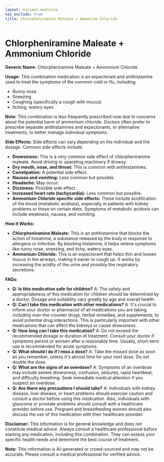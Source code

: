 ```yaml
---
layout: minimal-medicine
nav_exclude: true
title: Chlorpheniramine Maleate + Ammonium Chloride
---
```


# Chlorpheniramine Maleate + Ammonium Chloride

**Generic Name:** Chlorpheniramine Maleate + Ammonium Chloride

**Usage:**  This combination medication is an expectorant and antihistamine used to treat the symptoms of the common cold or flu, including:

* Runny nose
* Sneezing
* Coughing (specifically a cough with mucus)
* Itching, watery eyes

**Note:**  This combination is less frequently prescribed now due to concerns about the potential harm of ammonium chloride.  Doctors often prefer to prescribe separate antihistamines and expectorants, or alternative treatments, to better manage individual symptoms.

**Side Effects:**  Side effects can vary depending on the individual and the dosage.  Common side effects include:

* **Drowsiness:** This is a very common side effect of chlorpheniramine maleate.  Avoid driving or operating machinery if drowsy.
* **Dry mouth, nose, and throat:** This is common with antihistamines.
* **Constipation:**  A potential side effect.
* **Nausea and vomiting:** Less common but possible.
* **Headache:**  May occur.
* **Dizziness:** Possible side effect.
* **Increased heart rate (tachycardia):**  Less common but possible.
* **Ammonium Chloride specific side effects:**  These include  acidification of the blood (metabolic acidosis), especially in patients with kidney problems or those on certain diets.  Symptoms of metabolic acidosis can include weakness, nausea, and vomiting.

**How it Works:**

* **Chlorpheniramine Maleate:** This is an antihistamine that blocks the action of histamine, a substance released by the body in response to allergens or infection. By blocking histamine, it helps relieve symptoms like runny nose, sneezing, and itchy, watery eyes.
* **Ammonium Chloride:** This is an expectorant that helps thin and loosen mucus in the airways, making it easier to cough up.  It works by increasing the acidity of the urine and possibly the respiratory secretions.

**FAQs:**

* **Q: Is this medication safe for children?** A:  The safety and appropriateness of this medication for children should be determined by a doctor.  Dosage and suitability vary greatly by age and overall health.
* **Q: Can I take this medication with other medications?** A:  It's crucial to inform your doctor or pharmacist of all medications you are taking, including over-the-counter drugs, herbal remedies, and supplements, to avoid potential drug interactions.  This is particularly important with other medications that can affect the kidneys or cause drowsiness.
* **Q: How long can I take this medication?** A:  Do not exceed the recommended dosage or duration of treatment. Consult your doctor if symptoms persist or worsen after a reasonable time.  Usually, short-term use is recommended for acute symptoms.
* **Q: What should I do if I miss a dose?** A:  Take the missed dose as soon as you remember, unless it's almost time for your next dose. Do not double the dose.
* **Q: What are the signs of an overdose?** A:  Symptoms of an overdose may include severe drowsiness, confusion, seizures, rapid heartbeat, and difficulty breathing. Seek immediate medical attention if you suspect an overdose.
* **Q: Are there any precautions I should take?** A: Individuals with kidney disease, liver disease, or heart problems should exercise caution and consult a doctor before using this medication.  Also, individuals with glaucoma or prostate problems should consult with a healthcare provider before use.  Pregnant and breastfeeding women should also discuss the use of this medication with their healthcare provider.


**Disclaimer:** This information is for general knowledge and does not constitute medical advice. Always consult a healthcare professional before starting any medication, including this combination.  They can assess your specific health needs and determine the best course of treatment.


**Note:** This information is AI-generated or crowd-sourced and may not be accurate. Please consult a medical professional for verified advice.